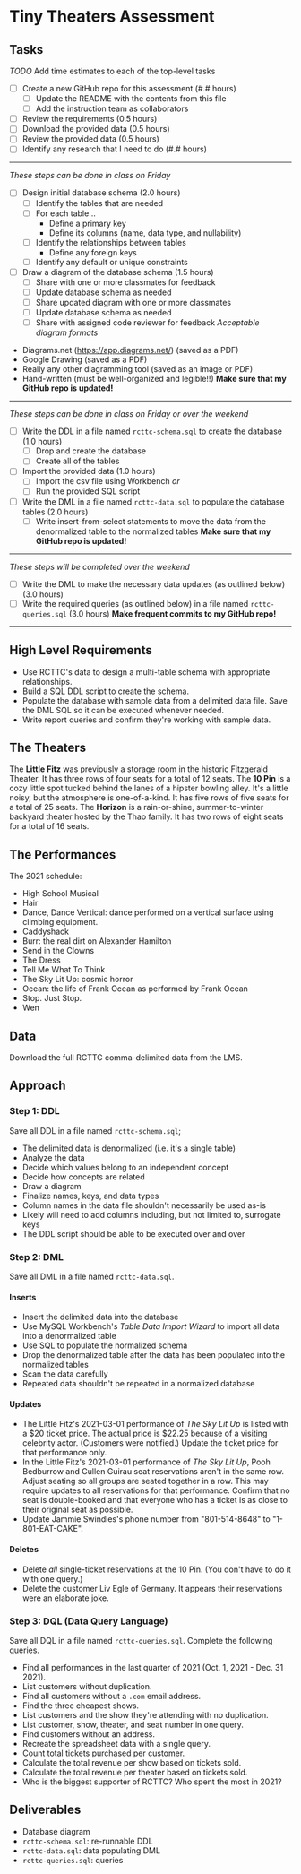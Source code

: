 # Tiny Theaters Assessment

## Tasks

_TODO_ Add time estimates to each of the top-level tasks

- [ ] Create a new GitHub repo for this assessment (#.# hours)
  - [ ] Update the README with the contents from this file
  - [ ] Add the instruction team as collaborators
- [ ] Review the requirements (0.5 hours)
- [ ] Download the provided data (0.5 hours)
- [ ] Review the provided data (0.5 hours)
- [ ] Identify any research that I need to do (#.# hours)

---

_These steps can be done in class on Friday_

- [ ] Design initial database schema (2.0 hours)
  - [ ] Identify the tables that are needed
  - [ ] For each table...
    - Define a primary key
    - Define its columns (name, data type, and nullability)
  - [ ] Identify the relationships between tables
    - Define any foreign keys
  - [ ] Identify any default or unique constraints
- [ ] Draw a diagram of the database schema (1.5 hours)
  - [ ] Share with one or more classmates for feedback
  - [ ] Update database schema as needed
  - [ ] Share updated diagram with one or more classmates
  - [ ] Update database schema as needed
  - [ ] Share with assigned code reviewer for feedback
        _Acceptable diagram formats_
- Diagrams.net (https://app.diagrams.net/) (saved as a PDF)
- Google Drawing (saved as a PDF)
- Really any other diagramming tool (saved as an image or PDF)
- Hand-written (must be well-organized and legible!!)
  **Make sure that my GitHub repo is updated!**

---

_These steps can be done in class on Friday or over the weekend_

- [ ] Write the DDL in a file named `rcttc-schema.sql` to create the database (1.0 hours)
  - [ ] Drop and create the database
  - [ ] Create all of the tables
- [ ] Import the provided data (1.0 hours)
  - [ ] Import the csv file using Workbench _or_
  - [ ] Run the provided SQL script
- [ ] Write the DML in a file named `rcttc-data.sql` to populate the database tables (2.0 hours)
  - [ ] Write insert-from-select statements to move the data from the denormalized table to the normalized tables
        **Make sure that my GitHub repo is updated!**

---

_These steps will be completed over the weekend_

- [ ] Write the DML to make the necessary data updates (as outlined below) (3.0 hours)
- [ ] Write the required queries (as outlined below) in a file named `rcttc-queries.sql` (3.0 hours)
      **Make frequent commits to my GitHub repo!**

---

## High Level Requirements

- Use RCTTC's data to design a multi-table schema with appropriate relationships.
- Build a SQL DDL script to create the schema.
- Populate the database with sample data from a delimited data file. Save the DML SQL so it can be executed whenever needed.
- Write report queries and confirm they're working with sample data.

## The Theaters

The **Little Fitz** was previously a storage room in the historic Fitzgerald Theater. It has three rows of four seats for a total of 12 seats.
The **10 Pin** is a cozy little spot tucked behind the lanes of a hipster bowling alley. It's a little noisy, but the atmosphere is one-of-a-kind. It has five rows of five seats for a total of 25 seats.
The **Horizon** is a rain-or-shine, summer-to-winter backyard theater hosted by the Thao family. It has two rows of eight seats for a total of 16 seats.

## The Performances

The 2021 schedule:

- High School Musical
- Hair
- Dance, Dance Vertical: dance performed on a vertical surface using climbing equipment.
- Caddyshack
- Burr: the real dirt on Alexander Hamilton
- Send in the Clowns
- The Dress
- Tell Me What To Think
- The Sky Lit Up: cosmic horror
- Ocean: the life of Frank Ocean as performed by Frank Ocean
- Stop. Just Stop.
- Wen

## Data

Download the full RCTTC comma-delimited data from the LMS.

## Approach

### Step 1: DDL

Save all DDL in a file named `rcttc-schema.sql`;

- The delimited data is denormalized (i.e. it's a single table)
- Analyze the data
- Decide which values belong to an independent concept
- Decide how concepts are related
- Draw a diagram
- Finalize names, keys, and data types
- Column names in the data file shouldn't necessarily be used as-is
- Likely will need to add columns including, but not limited to, surrogate keys
- The DDL script should be able to be executed over and over

### Step 2: DML

Save all DML in a file named `rcttc-data.sql`.

#### Inserts

- Insert the delimited data into the database
- Use MySQL Workbench's _Table Data Import Wizard_ to import all data into a denormalized table
- Use SQL to populate the normalized schema
- Drop the denormalized table after the data has been populated into the normalized tables
- Scan the data carefully
- Repeated data shouldn't be repeated in a normalized database

#### Updates

- The Little Fitz's 2021-03-01 performance of _The Sky Lit Up_ is listed with a $20 ticket price. The actual price is $22.25 because of a visiting celebrity actor. (Customers were notified.) Update the ticket price for that performance only.
- In the Little Fitz's 2021-03-01 performance of _The Sky Lit Up_, Pooh Bedburrow and Cullen Guirau seat reservations aren't in the same row. Adjust seating so all groups are seated together in a row. This may require updates to all reservations for that performance. Confirm that no seat is double-booked and that everyone who has a ticket is as close to their original seat as possible.
- Update Jammie Swindles's phone number from "801-514-8648" to "1-801-EAT-CAKE".

#### Deletes

- Delete _all_ single-ticket reservations at the 10 Pin. (You don't have to do it with one query.)
- Delete the customer Liv Egle of Germany. It appears their reservations were an elaborate joke.

### Step 3: DQL (Data Query Language)

Save all DQL in a file named `rcttc-queries.sql`.
Complete the following queries.

- Find all performances in the last quarter of 2021 (Oct. 1, 2021 - Dec. 31 2021).
- List customers without duplication.
- Find all customers without a `.com` email address.
- Find the three cheapest shows.
- List customers and the show they're attending with no duplication.
- List customer, show, theater, and seat number in one query.
- Find customers without an address.
- Recreate the spreadsheet data with a single query.
- Count total tickets purchased per customer.
- Calculate the total revenue per show based on tickets sold.
- Calculate the total revenue per theater based on tickets sold.
- Who is the biggest supporter of RCTTC? Who spent the most in 2021?

## Deliverables

- Database diagram
- `rcttc-schema.sql`: re-runnable DDL
- `rcttc-data.sql`: data populating DML
- `rcttc-queries.sql`: queries
